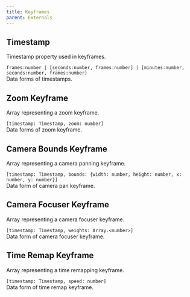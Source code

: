 ```yaml
---
title: Keyframes
parent: Externals
---
```


## Timestamp

Timestamp property used in keyframes.

`frames:number | [seconds:number, frames:number] | [minutes:number, seconds:number, frames:number]`\
Data forms of timestamps.

## Zoom Keyframe

Array representing a zoom keyframe.

`[timestamp: Timestamp, zoom: number]`\
Data forms of zoom keyframe.

## Camera Bounds Keyframe

Array representing a camera panning keyframe.

`[timestamp: Timestamp, bounds: {width: number, height: number, x: number, y: number}]`\
Data form of camera pan keyframe.

## Camera Focuser Keyframe

Array representing a camera focuser keyframe.

`[timestamp: Timestamp, weights: Array.<number>]`\
Data form of camera focuser keyframe.

## Time Remap Keyframe

Array representing a time remapping keyframe.

`[timestamp: Timestamp, speed: number]`\
Data form of time remap keyframe.
